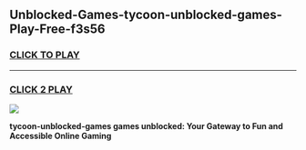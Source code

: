 
## Unblocked-Games-tycoon-unblocked-games-Play-Free-f3s56
<h3>
<a href="https://premium76.site?title=tycoon-unblocked-games&ref=18A1">CLICK TO PLAY</a></h3>
<hr>

<h3>
<a href="https://premium76.site?title=tycoon-unblocked-games&ref=18A1">CLICK 2 PLAY</a>
  
</h3>

<a href="https://premium76.site?title=tycoon-unblocked-games&ref=18A1"><img src="https://clearcache.store/games.png"></a>


**tycoon-unblocked-games games unblocked: Your Gateway to Fun and Accessible Online Gaming**

